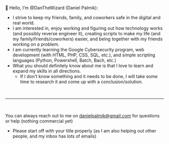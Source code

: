 👋 Hello, I’m @DanTheWizard (Daniel Palmik):
- I strive to keep my friends, family, and coworkers safe in the digital and real world.
- I am interested in, enjoy working and figuring out how technology works (and possibly reverse engineer it), creating scripts to make my life (and my family/friends/coworkers) easier, and being together with my friends working on a problem.
- I am currently learning the Google Cybersecurity program, web development (with HTML, PHP, CSS, SQL, etc.), and simple scripting languages (Python, Powershell, Batch, Bach, etc.) 
- What you should definitely know about me is that I love to learn and expand my skills in all directions.
  - If I don't know something and it needs to be done, I will take some time to research it and come up with a conclusion/solution.



<br>

<hr>

<br>

You can always reach out to me on danielpalmik@gmail.com for questions or help (nothing commercial yet)
- Please start off with your title properly (as I am also helping out other people, and my inbox has lots of emails)


<!---

- 👀 I’m interested in ...
- 🌱 I’m currently learning ...
- 💞️ I’m looking to collaborate on ...
- 📫 How to reach me ...


DanTheWizard/DanTheWizard is a ✨ special ✨ repository because its `README.md` (this file) appears on your GitHub profile.
You can click the Preview link to take a look at your changes.
--->
